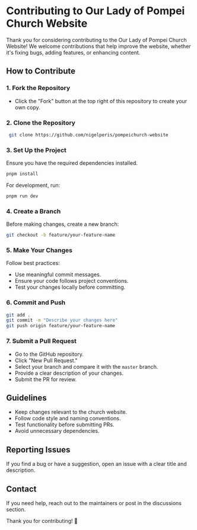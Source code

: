 # Contributing to Our Lady of Pompei Church Website

Thank you for considering contributing to the Our Lady of Pompei Church Website! We welcome contributions that help improve the website, whether it's fixing bugs, adding features, or enhancing content.

## How to Contribute

### 1. Fork the Repository
- Click the "Fork" button at the top right of this repository to create your own copy.

### 2. Clone the Repository
```sh
 git clone https://github.com/nigelperis/pompeichurch-website
```

### 3. Set Up the Project
Ensure you have the required dependencies installed.

```sh
pnpm install
```

For development, run:
```sh
pnpm run dev
```

### 4. Create a Branch
Before making changes, create a new branch:
```sh
git checkout -b feature/your-feature-name
```

### 5. Make Your Changes
Follow best practices:
- Use meaningful commit messages.
- Ensure your code follows project conventions.
- Test your changes locally before committing.

### 6. Commit and Push
```sh
git add .
git commit -m "Describe your changes here"
git push origin feature/your-feature-name
```

### 7. Submit a Pull Request
- Go to the GitHub repository.
- Click "New Pull Request."
- Select your branch and compare it with the `master` branch.
- Provide a clear description of your changes.
- Submit the PR for review.

## Guidelines
- Keep changes relevant to the church website.
- Follow code style and naming conventions.
- Test functionality before submitting PRs.
- Avoid unnecessary dependencies.

## Reporting Issues
If you find a bug or have a suggestion, open an issue with a clear title and description.

## Contact
If you need help, reach out to the maintainers or post in the discussions section.

Thank you for contributing! 🙌

